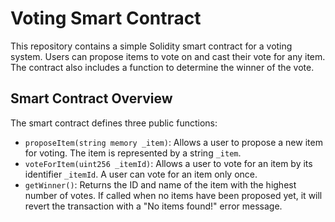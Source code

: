 # Voting Smart Contract

This repository contains a simple Solidity smart contract for a voting system. Users can propose items to vote on and cast their vote for any item. The contract also includes a function to determine the winner of the vote.

## Smart Contract Overview

The smart contract defines three public functions:

- `proposeItem(string memory _item)`: Allows a user to propose a new item for voting. The item is represented by a string `_item`.
- `voteForItem(uint256 _itemId)`: Allows a user to vote for an item by its identifier `_itemId`. A user can vote for an item only once.
- `getWinner()`: Returns the ID and name of the item with the highest number of votes. If called when no items have been proposed yet, it will revert the transaction with a "No items found!" error message.



